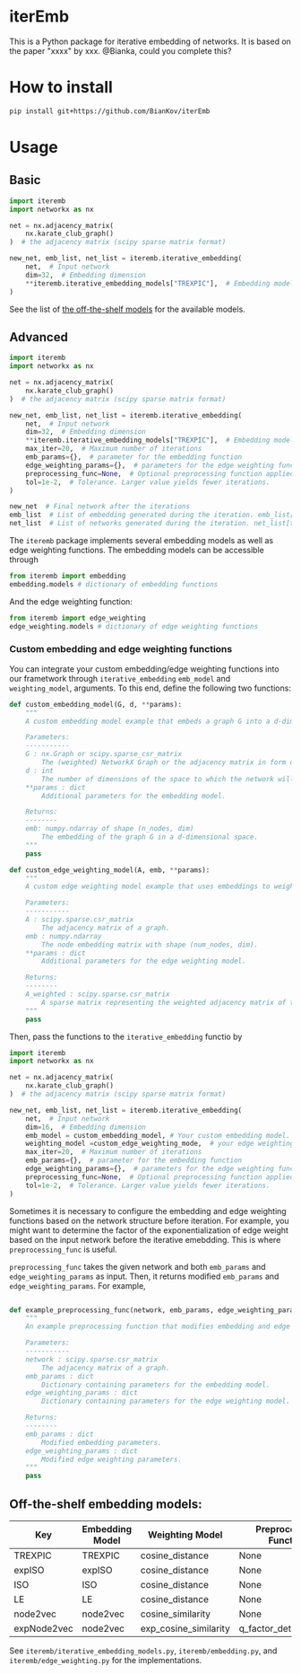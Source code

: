 # iterEmb

This is a Python package for iterative embedding of networks. It is based on the paper "xxxx" by xxx. @Bianka, could you complete this?

# How to install
```bash
pip install git+https://github.com/BianKov/iterEmb
```

# Usage

## Basic

```python
import iteremb
import networkx as nx

net = nx.adjacency_matrix(
    nx.karate_club_graph()
)  # the adjacency matrix (scipy sparse matrix format)

new_net, emb_list, net_list = iteremb.iterative_embedding(
    net,  # Input network
    dim=32,  # Embedding dimension
    **iteremb.iterative_embedding_models["TREXPIC"],  # Embedding models
)
```

See the list of [the off-the-shelf models](#off-the-shelf-embedding-models) for the available models.

## Advanced

```python
import iteremb
import networkx as nx

net = nx.adjacency_matrix(
    nx.karate_club_graph()
)  # the adjacency matrix (scipy sparse matrix format)

new_net, emb_list, net_list = iteremb.iterative_embedding(
    net,  # Input network
    dim=32,  # Embedding dimension
    **iteremb.iterative_embedding_models["TREXPIC"],  # Embedding models
    max_iter=20,  # Maximum number of iterations
    emb_params={},  # parameter for the embedding function
    edge_weighting_params={},  # parameters for the edge weighting function
    preprocessing_func=None,  # Optional preprocessing function applied to the network before embedding
    tol=1e-2,  # Tolerance. Larger value yields fewer iterations.
)

new_net  # Final network after the iterations
emb_list  # List of embedding generated during the iteration. emb_list[t] is the one at the $t$th iteration
net_list  # List of networks generated during the iteration. net_list[t] is the one at the $t$th iteration
```

The `iteremb` package implements several embedding models as well as edge weighting functions. The embedding models can be accessible through
```python
from iteremb import embedding
embedding.models # dictionary of embedding functions
```
And the edge weighting function:
```python
from iteremb import edge_weighting
edge_weighting.models # dictionary of edge weighting functions
```

### Custom embedding and edge weighting functions

You can integrate your custom embedding/edge weighting functions into our frametwork through `iterative_embedding` `emb_model` and `weighting_model`, arguments. To this end, define the following two functions:

```python
def custom_embedding_model(G, d, **params):
    """
    A custom embedding model example that embeds a graph G into a d-dimensional space.

    Parameters:
    -----------
    G : nx.Graph or scipy.sparse_csr_matrix
        The (weighted) NetworkX Graph or the adjacency matrix in form of the scipy sparse format.
    d : int
        The number of dimensions of the space to which the network will be embedded.
    **params : dict
        Additional parameters for the embedding model.

    Returns:
    --------
    emb: numpy.ndarray of shape (n_nodes, dim)
        The embedding of the graph G in a d-dimensional space.
    """
    pass

def custom_edge_weighting_model(A, emb, **params):
    """
    A custom edge weighting model example that uses embeddings to weight the edges of a graph.

    Parameters:
    -----------
    A : scipy.sparse.csr_matrix
        The adjacency matrix of a graph.
    emb : numpy.ndarray
        The node embedding matrix with shape (num_nodes, dim).
    **params : dict
        Additional parameters for the edge weighting model.

    Returns:
    --------
    A_weighted : scipy.sparse.csr_matrix
        A sparse matrix representing the weighted adjacency matrix of the graph.
    """
    pass
```

Then, pass the functions to the `iterative_embedding` functio by

```python
import iteremb
import networkx as nx

net = nx.adjacency_matrix(
    nx.karate_club_graph()
)  # the adjacency matrix (scipy sparse matrix format)

new_net, emb_list, net_list = iteremb.iterative_embedding(
    net,  # Input network
    dim=16,  # Embedding dimension
    emb_model = custom_embedding_model, # Your custom embedding model.
    weighting_model =custom_edge_weighting_mode,  # your edge weighting model.
    max_iter=20,  # Maximum number of iterations
    emb_params={},  # parameter for the embedding function
    edge_weighting_params={},  # parameters for the edge weighting function
    preprocessing_func=None,  # Optional preprocessing function applied to the network before embedding
    tol=1e-2,  # Tolerance. Larger value yields fewer iterations.
)

```

Sometimes it is necessary to configure the embedding and edge weighting functions based on the network structure before iteration. For example, you might want to determine the factor of the exponentialization of edge weight based on the input network before the iterative emebdding. This is where `preprocessing_func` is useful.

`preprocessing_func` takes the given network and both `emb_params` and `edge_weighting_params` as input. Then, it returns modified `emb_params` and `edge_weighting_params`. For example,

```python

def example_preprocessing_func(network, emb_params, edge_weighting_params):
    """
    An example preprocessing function that modifies embedding and edge weighting parameters based on the network structure.

    Parameters:
    -----------
    network : scipy.sparse.csr_matrix
        The adjacency matrix of a graph.
    emb_params : dict
        Dictionary containing parameters for the embedding model.
    edge_weighting_params : dict
        Dictionary containing parameters for the edge weighting model.

    Returns:
    --------
    emb_params : dict
        Modified embedding parameters.
    edge_weighting_params : dict
        Modified edge weighting parameters.
    """
    pass
```

## Off-the-shelf embedding models:


| Key          | Embedding Model | Weighting Model            | Preprocessing Function         |
|--------------|-----------------|----------------------------|--------------------------------|
| TREXPIC      | TREXPIC         | cosine_distance            | None                           |
| expISO       | expISO          | cosine_distance            | None                           |
| ISO          | ISO             | cosine_distance            | None                           |
| LE           | LE              | cosine_distance            | None                           |
| node2vec     | node2vec        | cosine_similarity          | None                           |
| expNode2vec  | node2vec        | exp_cosine_similarity      | q_factor_determination        |

See `iteremb/iterative_embedding_models.py`, `iteremb/embedding.py`, and `iteremb/edge_weighting.py` for the implementations.

